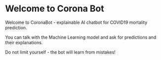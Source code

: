 # Welcome to Corona Bot


Welcome to CoronaBot - explainable AI chatbot for COVID19 mortality prediction.

You can talk with the Machine Learning model and ask for predictions and their explanations.

Do not limit yourself - the bot will learn from mistakes!

